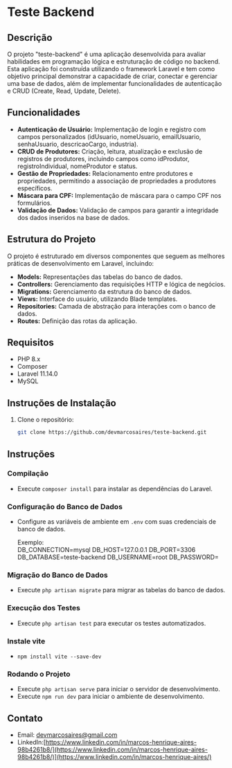 # Teste Backend

## Descrição

O projeto "teste-backend" é uma aplicação desenvolvida para avaliar habilidades em programação lógica e estruturação de código no backend. Esta aplicação foi construída utilizando o framework Laravel e tem como objetivo principal demonstrar a capacidade de criar, conectar e gerenciar uma base de dados, além de implementar funcionalidades de autenticação e CRUD (Create, Read, Update, Delete).

## Funcionalidades

- **Autenticação de Usuário:** Implementação de login e registro com campos personalizados (idUsuario, nomeUsuario, emailUsuario, senhaUsuario, descricaoCargo, industria).
- **CRUD de Produtores:** Criação, leitura, atualização e exclusão de registros de produtores, incluindo campos como idProdutor, registroIndividual, nomeProdutor e status.
- **Gestão de Propriedades:** Relacionamento entre produtores e propriedades, permitindo a associação de propriedades a produtores específicos.
- **Máscara para CPF:** Implementação de máscara para o campo CPF nos formulários.
- **Validação de Dados:** Validação de campos para garantir a integridade dos dados inseridos na base de dados.

## Estrutura do Projeto

O projeto é estruturado em diversos componentes que seguem as melhores práticas de desenvolvimento em Laravel, incluindo:

- **Models:** Representações das tabelas do banco de dados.
- **Controllers:** Gerenciamento das requisições HTTP e lógica de negócios.
- **Migrations:** Gerenciamento da estrutura do banco de dados.
- **Views:** Interface do usuário, utilizando Blade templates.
- **Repositories:** Camada de abstração para interações com o banco de dados.
- **Routes:** Definição das rotas da aplicação.

## Requisitos

- PHP 8.x
- Composer
- Laravel 11.14.0
- MySQL

## Instruções de Instalação

1. Clone o repositório:
   ```bash
   git clone https://github.com/devmarcosaires/teste-backend.git

## Instruções

### Compilação
- Execute `composer install` para instalar as dependências do Laravel.

### Configuração do Banco de Dados
- Configure as variáveis de ambiente em `.env` com suas credenciais de banco de dados.
  
  Exemplo:  
  DB_CONNECTION=mysql
  DB_HOST=127.0.0.1
  DB_PORT=3306
  DB_DATABASE=teste-backend
  DB_USERNAME=root
  DB_PASSWORD=

### Migração do Banco de Dados
- Execute `php artisan migrate` para migrar as tabelas do banco de dados.

### Execução dos Testes
- Execute `php artisan test` para executar os testes automatizados.
  
### Instale vite
-  `npm install vite --save-dev`

### Rodando o Projeto
- Execute `php artisan serve` para iniciar o servidor de desenvolvimento.
- Execute `npm run dev` para iniciar o ambiente de desenvolvimento.
  
## Contato
- Email: devmarcosaires@gmail.com
- LinkedIn:[https://www.linkedin.com/in/marcos-henrique-aires-98b4261b8/](https://www.linkedin.com/in/marcos-henrique-aires-98b4261b8/)](https://www.linkedin.com/in/marcos-henrique-aires/)
